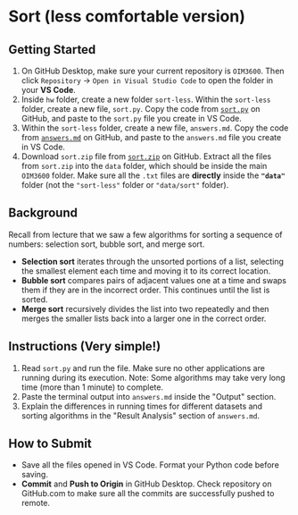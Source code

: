 # Sort (less comfortable version)

## Getting Started

1. On GitHub Desktop, make sure your current repository is `OIM3600`. Then click `Repository` -> `Open in Visual Studio Code` to open the folder in your **VS Code**.
2. Inside `hw` folder, create a new folder `sort-less`. Within the `sort-less` folder, create a new file, `sort.py`. Copy the code from [`sort.py`](./sort-less/sort.py) on GitHub, and paste to the `sort.py` file you create in VS Code.
3. Within the `sort-less` folder, create a new file, `answers.md`. Copy the code from [`answers.md`](./sort-less/answers.md) on GitHub, and paste to the `answers.md` file you create in VS Code.
4. Download `sort.zip` file from [`sort.zip`](./sort-less/sort.zip) on GitHub. Extract all the files from `sort.zip` into the `data` folder, which should be inside the main `OIM3600` folder. Make sure all the `.txt` files are **directly** inside the **`"data"`** folder (not the `"sort-less"` folder or `"data/sort"` folder).

## Background

Recall from lecture that we saw a few algorithms for sorting a sequence of numbers: selection sort, bubble sort, and merge sort.

- **Selection sort** iterates through the unsorted portions of a list, selecting the smallest element each time and moving it to its correct location.
- **Bubble sort** compares pairs of adjacent values one at a time and swaps them if they are in the incorrect order. This continues until the list is sorted.
- **Merge sort** recursively divides the list into two repeatedly and then merges the smaller lists back into a larger one in the correct order.

## Instructions (Very simple!)

1. Read `sort.py` and run the file. Make sure no other applications are running during its execution. Note: Some algorithms may take very long time (more than 1 minute) to complete.
2. Paste the terminal output into `answers.md` inside the "Output" section.
3. Explain the differences in running times for different datasets and sorting algorithms in the "Result Analysis" section of `answers.md`.

## How to Submit

- Save all the files opened in VS Code. Format your Python code before saving.
- **Commit** and **Push to Origin** in GitHub Desktop. Check repository on GitHub.com to make sure all the commits are successfully pushed to remote.
